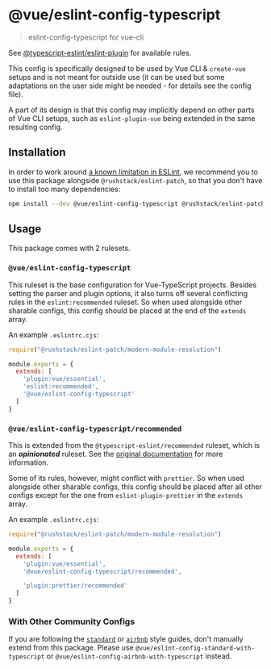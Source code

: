 # @vue/eslint-config-typescript

> eslint-config-typescript for vue-cli

See [@typescript-eslint/eslint-plugin](https://typescript-eslint.io/rules/) for available rules.

This config is specifically designed to be used by Vue CLI & `create-vue` setups
and is not meant for outside use (it can be used but some adaptations
on the user side might be needed - for details see the config file).

A part of its design is that this config may implicitly depend on
other parts of Vue CLI setups, such as `eslint-plugin-vue` being
extended in the same resulting config.

## Installation

In order to work around [a known limitation in ESLint](https://github.com/eslint/eslint/issues/3458), we recommend you to use this package alongside `@rushstack/eslint-patch`, so that you don't have to install too many dependencies:

```sh
npm install --dev @vue/eslint-config-typescript @rushstack/eslint-patch
```

## Usage

This package comes with 2 rulesets.

### `@vue/eslint-config-typescript`

This ruleset is the base configuration for Vue-TypeScript projects.
Besides setting the parser and plugin options, it also turns off several conflicting rules in the `eslint:recommended` ruleset.
So when used alongside other sharable configs, this config should be placed at the end of the `extends` array.

An example `.eslintrc.cjs`:

```js
require("@rushstack/eslint-patch/modern-module-resolution")

module.exports = {
  extends: [
    'plugin:vue/essential',
    'eslint:recommended',
    '@vue/eslint-config-typescript'
  ]
}
```

### `@vue/eslint-config-typescript/recommended`

This is extended from the `@typescript-eslint/recommended` ruleset, which is an **_opinionated_** ruleset.
See the [original documentation](https://github.com/typescript-eslint/typescript-eslint/tree/master/packages/eslint-plugin/src/configs#recommended) for more information.

Some of its rules, however, might conflict with `prettier`.
So when used alongside other sharable configs, this config should be placed after all other configs except for the one from `eslint-plugin-prettier` in the `extends` array.

An example `.eslintrc.cjs`:

```js
require("@rushstack/eslint-patch/modern-module-resolution")

module.exports = {
  extends: [
    'plugin:vue/essential',
    '@vue/eslint-config-typescript/recommended',

    'plugin:prettier/recommended'
  ]
}
```

### With Other Community Configs

If you are following the [`standard`](https://standardjs.com/) or [`airbnb`](https://github.com/airbnb/javascript/) style guides, don't manually extend from this package.
Please use `@vue/eslint-config-standard-with-typescript` or `@vue/eslint-config-airbnb-with-typescript` instead.
